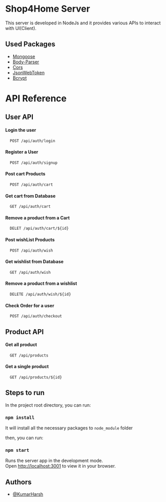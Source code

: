 
# Shop4Home Server 

This server is developed in NodeJs and it provides various APIs to interact with UI(Client).

## Used Packages

 - [Mongoose](https://www.npmjs.com/package/mongoose)
 - [Body-Parser](https://www.npmjs.com/package/body-parser)
 - [Cors](https://www.npmjs.com/package/cors)
 - [JsonWebToken](https://www.npmjs.com/package/jsonwebtoken)
 - [Bcrypt](npmjs.com/package/bcrypt)

# API Reference 

## User API

#### Login the user

```http
  POST /api/auth/login
```
#### Register a User

```http
  POST /api/auth/signup
```
#### Post cart Products

```http
  POST /api/auth/cart
```
#### Get cart from Database

```http
  GET /api/auth/cart
```

#### Remove a product from a Cart

```http
  DELET /api/auth/cart/${id}
```
#### Post wishList Products

```http
  POST /api/auth/wish
```
#### Get wishlist from Database

```http
  GET /api/auth/wish
```

#### Remove a product from a wishlist

```http
  DELETE /api/auth/wish/${id}
```

#### Check Order for a user
```http
  POST /api/auth/checkout
```

## Product API
#### Get all product

```http
  GET /api/products
```
#### Get a single product

```http
  GET /api/products/${id}
```

## Steps to run
In the project root directory, you can run:

### `npm install `

It will install all the necessary packages to `node_module` folder

then, you can run:

### `npm start`

Runs the server app in the development mode.\
Open [http://localhost:3001](http://localhost:3001) to view it in your browser.

## Authors

- [@KumarHarsh](https://github.com/KumarHarsh2001)


